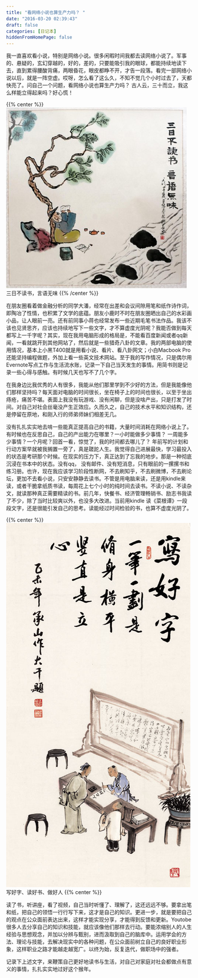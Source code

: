 ```yaml
---
title: "看网络小说也算生产力吗？ "
date: "2016-03-20 02:39:43"
draft: false
categories: [日记本]
hiddenFromHomePage: false
---
```

我一直喜欢看小说，特别是网络小说。很多闲暇时间我都去读网络小说了。军事的、悬疑的，玄幻穿越的，好的，差的，只要能吸引我的眼球，都能持续地读下去，直到累得腰酸背痛，两眼昏花，眼皮都睁不开，才告一段落。看完一部网络小说以后，就是一阵空虚。哎呀，怎么看了这么久，不知不觉几个小时过去了，天都快亮了。问自己一个问题，看网络小说也算生产力吗？ 古人云，三十而立，我这么样能立得起来吗？好心慌！

{{% center %}}
![三日不读书，言语无味](/images/日记本/1647554-88234a28fc9c1b9a.jpg)  
三日不读书，言语无味
{{% /center %}}

在朋友圈看着做金融分析的同学大潘，经常在出差和会议间隙用笔和纸作诗作词，即陶冶了性情，也积累了文学的底蕴。朋友小鹿时不时在朋友圈晒出自己的水彩画小品，让人眼前一亮。还有前同事小蒋也经常发布一些近期毛笔书法作品。我该不该也见贤思齐，应该也持续地写下一些文字，才不算虚度光阴呢？我能否做到每天都写上一千字呢？其实，现在我用电脑形成的格局是，不能看百度新闻或者qq新闻，一看就跳开到其他网站了，然后就是一些猎奇八卦的文章。我的两部电脑的使用情况，基本上小黑T400就是用看小说、看片、看八卦网文；小白Macbook Pro还能坚持编程做题，外加上看一些英文技术网站。至于我的写作情况，只是偶尔用Evernote写点工作与生活流水账，记录一下自己当天发生的事情。用简书则是记录一些心得与感触。有时候几天也写不了几个字。

在我身边比我优秀的人有很多，我能从他们那里学到不少好的方法，但是我能像他们那样坚持吗？每天面对电脑的时间很长，坐在椅子上的时间也很长，以至于坐出痔疮，痛苦不堪。表面上我没有玩游戏、没有闲聊，但是没啥产出，只是打发了时间。对自己对社会丝毫没产生正效应。久而久之，自己的技术水平和知识结构，还是停留在原地，和刚入行的师弟师妹们相差无几。

没有扎扎实实地去啃一些能真正提高自己的书籍，大量时间消耗在网络小说上了。有时候也在反思自己，自己的产出能力在哪里？一小时能做多少事情？ 一周能多少事情？一个月呢？回首一看，惊觉了，我的时间都去哪儿了？ 年前写的计划和行动方案早就被我搁置一旁了，真是蹉跎人生。我觉得自己进展最快，学习最投入的状态是考研那个时候。在现实的压力下，真正达到了忘我的地步。那是一种彻底沉浸在书本中的状态。没有qq， 没有邮件、没有短消息，只有眼前的一摞摞书和练习册。也许，现在我应该学习阶段性断网，不去刷知乎，不去刷微博，不去刷论坛，更加不去看小说，只安安静静去读书。不管是用电脑来读，还是用kindle来读，或者干脆拿纸质书读，每周花上七个小时的纯时间去读书。不读小说、不读杂文，就读那种真正需要精读的书。前几年，快餐书、经济管理畅销书、励志书我读了不少，除了当时比较爽以外，也没多大改进。当前用kindle 读《菜根谭》一段段文字，还是很能引发自己的思考。读能经过时间检验的书，也算不虚度光阴了。

{{% center %}}
![写好字、读好书、做好人](/images/日记本/1647554-5f52e77fb8c0e19b.jpg)  
写好字、读好书、做好人
{{% center %}}

读了书，听讲座，看了视频，自己当时听懂了、理解了，这还远远不够。要拿出笔和纸，把自己的领悟一行行写下来，这才是自己的知识。更进一步，就是要把自己的观点在公众面前表达出来，这样才能实现分享，才能得到反馈和更新。Youtobe很多人去分享自己的知识和技能，就应该像他们那样去行动。要能浓缩别人的人生经验与思想观念，并加以分辨与甄别，进而汲取到自己的脑库中。运用学会的方法、理论与技能，去解决现实中的各种问题，在公众面前树立自己的良好职业形象，这样职业之路才能越走越宽广。以终为始，反复迭代，做职场中的强者。

记录下上述文字，来鞭策自己更好地读书与生活，对自己对家庭对社会都做点有意义的事情，扎扎实实地过好这个猴年。
